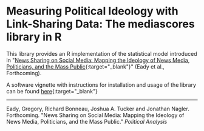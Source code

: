 # Measuring Political Ideology with Link-Sharing Data: The mediascores library in R  

This library provides an R implementation of the statistical model introduced in "[News Sharing on Social Media: Mapping the Ideology of News Media, Politicians, and the Mass Public](https://gregoryeady.com/Papers/News_Sharing_on_Social_Media.pdf){:target="_blank"}" (Eady et al., Forthcoming).  

A software vignette with instructions for installation and usage of the library can be found [here](http://htmlpreview.github.io/?https://github.com/SMAPPNYU/mediascores/blob/master/vignettes/mediascores-vignette.html){:target="_blank"}

---

Eady, Gregory, Richard Bonneau, Joshua A. Tucker and Jonathan Nagler. Forthcoming. "News Sharing on Social Media: Mapping the Ideology of News Media, Politicians, and the Mass Public." *Political Analysis*


